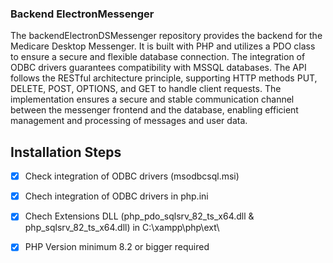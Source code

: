### Backend ElectronMessenger

The backendElectronDSMessenger repository provides the backend for the Medicare Desktop Messenger. It is built with PHP and utilizes a PDO class to ensure a secure and flexible database connection. The integration of ODBC drivers guarantees compatibility with MSSQL databases. The API follows the RESTful architecture principle, supporting HTTP methods PUT, DELETE, POST, OPTIONS, and GET to handle client requests. The implementation ensures a secure and stable communication channel between the messenger frontend and the database, enabling efficient management and processing of messages and user data.

## Installation Steps

- [x] Check integration of ODBC drivers (msodbcsql.msi)

- [x] Chech integration of ODBC drivers in php.ini

- [x] Chech Extensions DLL (php_pdo_sqlsrv_82_ts_x64.dll & php_sqlsrv_82_ts_x64.dll) in C:\xampp\php\ext\

- [x] PHP Version minimum 8.2 or bigger required
